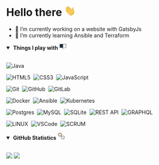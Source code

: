 <H1>Hello there&nbsp;<img src="https://raw.githubusercontent.com/Barrentd/Barrentd/master/gifs/Hi.gif" width=30px></H1>

- 🔭 I’m currently working on a website with GatsbyJs
- 🌱 I’m currently learning Ansible and Terraform

<details open>
  <summary><b>&nbsp;Things I play with&nbsp;<img src="https://raw.githubusercontent.com/Barrentd/Barrentd/master/gifs/computer.gif" width=20px></b></summary>
  <br/>

![Java](https://img.shields.io/badge/JAVA-007396.svg?&style=flat&logo=java&logoColor=white)&nbsp;
 
![HTML5](https://img.shields.io/badge/HTML5-E34F26.svg?&style=flat&logo=html5&logoColor=white)&nbsp;
![CSS3](https://img.shields.io/badge/CSS3-%231572B6.svg?&style=flat&logo=css3&logoColor=white)&nbsp;
![JavaScript](https://img.shields.io/badge/JAVASCRIPT-323330.svg?&style=flat&logo=javascript&logoColor=%23F7DF1E)&nbsp;

![Git](https://img.shields.io/badge/GIT-%23F05033.svg?&style=flat&logo=git&logoColor=white)&nbsp;
![GitHub](https://img.shields.io/badge/GITHUB-%23121011.svg?&style=flat&logo=github&logoColor=white)&nbsp;
![GitLab](https://img.shields.io/badge/GITLAB-%23181717.svg?&style=flat&logo=gitlab&logoColor=white)&nbsp;
 
![Docker](https://img.shields.io/badge/DOCKER-2496ED.svg?&style=flat&logo=docker&logoColor=white)&nbsp;
![Ansible](https://img.shields.io/badge/ANSIBLE-%231A1918.svg?&style=flat&logo=ansible&logoColor=white)&nbsp;
![Kubernetes](https://img.shields.io/badge/-Kubernetes-000?&style=flat&logo=Kubernetes&logoColor=white)&nbsp;

 
![Postgres](https://img.shields.io/badge/POSTGRES-%23316192.svg?&style=flat&logo=postgresql&logoColor=white)&nbsp;
![MySQL](https://img.shields.io/badge/MARIADB-4479A1.svg?&style=flat&logo=mariadb&logoColor=white)&nbsp;
![SQLite](https://img.shields.io/badge/SQLITE-003B57.svg?&style=flat&logo=sqlite&logoColor=white)&nbsp;
![REST API](https://img.shields.io/badge/REST-02569B.svg?&style=flat&logo=rest&logoColor=white)&nbsp;
![GRAPHQL](https://img.shields.io/badge/GRAPHQL-E10098.svg?&style=flat&logo=graphql&logoColor=white)&nbsp;
 
![LINUX](https://img.shields.io/badge/LINUX-FCC624?style=flat-square&logo=linux&logoColor=black)&nbsp;
![VSCode](https://img.shields.io/badge/VSCODE-007ACC.svg?&style=flat&logo=visual-studio-code)&nbsp;
![SCRUM](https://img.shields.io/badge/SCRUM-6DB33F.svg?&style=flat&logo=ddd&logoColor=white)&nbsp;

</details>

<details open>
  <summary><b>&nbsp;GitHub Statistics&nbsp;<img src="https://raw.githubusercontent.com/Barrentd/Barrentd/master/gifs/gear.gif" width=20px ></b></summary>
  <br/>
    <p float="left">
      <p>
          <img height="140px" src="https://github-readme-streak-stats.herokuapp.com/?user=Barrentd&hide_border=true&theme=nightowl" />
           <img height="140px" src="https://github-readme-stats.vercel.app/api/top-langs/?username=Barrentd&hide=html&hide_title=true&hide_border=true&layout=compact&langs_count=8&theme=nightowl" />
      </p>
   </p>
</details>
